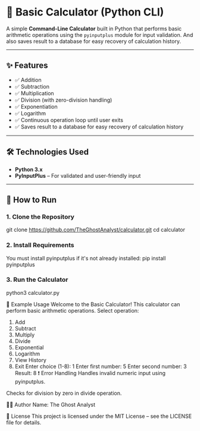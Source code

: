 # 🧮 Basic Calculator (Python CLI)

A simple **Command-Line Calculator** built in Python that performs basic arithmetic operations using the `pyinputplus` module for input validation. And also saves result to a database for easy recovery of calculation history.

---

## ✨ Features

- ✅ Addition  
- ✅ Subtraction  
- ✅ Multiplication  
- ✅ Division (with zero-division handling)  
- ✅ Exponentiation
- ✅ Logarithm 
- ✅ Continuous operation loop until user exits
- ✅ Saves result to a database for easy recovery of calculation history

---

## 🛠️ Technologies Used

- **Python 3.x**
- **PyInputPlus** – For validated and user-friendly input

---

## 🚀 How to Run

### 1. Clone the Repository


git clone https://github.com/TheGhostAnalyst/calculator.git
cd calculator
### 2. Install Requirements
You must install pyinputplus if it's not already installed:
pip install pyinputplus
### 3. Run the Calculator
python3 calculator.py

📄 Example Usage
Welcome to the Basic Calculator!
This calculator can perform basic arithmetic operations.
Select operation:
1. Add
2. Subtract
3. Multiply
4. Divide
5. Exponential
6. Logarithm
7. View History
8. Exit
Enter choice (1-8): 1
Enter first number: 5
Enter second number: 3
Result: 8
❗ Error Handling
Handles invalid numeric input using pyinputplus.

Checks for division by zero in divide operation.


🧑‍💻 Author
Name: The Ghost Analyst


📄 License
This project is licensed under the MIT License – see the LICENSE file for details.
